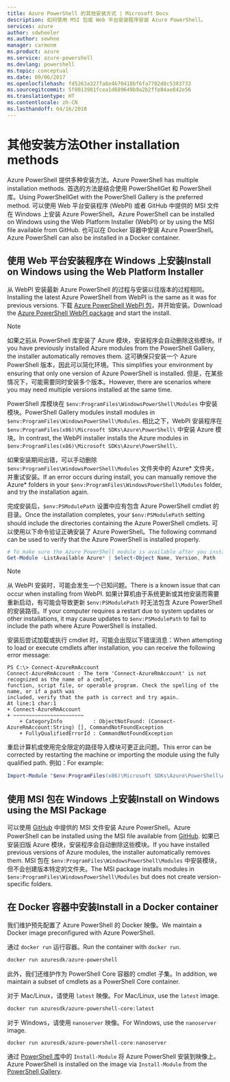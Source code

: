 ```yaml
---
title: Azure PowerShell 的其他安装方式 | Microsoft Docs
description: 如何使用 MSI 包或 Web 平台安装程序安装 Azure PowerShell。
services: azure
author: sdwheeler
ms.author: sewhee
manager: carmonm
ms.product: azure
ms.service: azure-powershell
ms.devlang: powershell
ms.topic: conceptual
ms.date: 09/06/2017
ms.openlocfilehash: fd5263a327fa8e4b70418bf6fa7702d8c5383733
ms.sourcegitcommit: 5f0013981fcea1d689649b9a2b2ffe84ae842e56
ms.translationtype: HT
ms.contentlocale: zh-CN
ms.lasthandoff: 04/16/2018
---
```

# <a name="other-installation-methods"></a><span data-ttu-id="6e98e-103">其他安装方法</span><span class="sxs-lookup"><span data-stu-id="6e98e-103">Other installation methods</span></span>

<span data-ttu-id="6e98e-104">Azure PowerShell 提供多种安装方法。</span><span class="sxs-lookup"><span data-stu-id="6e98e-104">Azure PowerShell has multiple installation methods.</span></span> <span data-ttu-id="6e98e-105">首选的方法是结合使用 PowerShellGet 和 PowerShell 库。</span><span class="sxs-lookup"><span data-stu-id="6e98e-105">Using PowerShellGet with the PowerShell Gallery is the preferred method.</span></span> <span data-ttu-id="6e98e-106">可以使用 Web 平台安装程序 (WebPI) 或者 GitHub 中提供的 MSI 文件在 Windows 上安装 Azure PowerShell。</span><span class="sxs-lookup"><span data-stu-id="6e98e-106">Azure PowerShell can be installed on Windows using the Web Platform Installer (WebPI) or by using the MSI file available from GitHub.</span></span> <span data-ttu-id="6e98e-107">也可以在 Docker 容器中安装 Azure PowerShell。</span><span class="sxs-lookup"><span data-stu-id="6e98e-107">Azure PowerShell can also be installed in a Docker container.</span></span>

## <a name="install-on-windows-using-the-web-platform-installer"></a><span data-ttu-id="6e98e-108">使用 Web 平台安装程序在 Windows 上安装</span><span class="sxs-lookup"><span data-stu-id="6e98e-108">Install on Windows using the Web Platform Installer</span></span>

<span data-ttu-id="6e98e-109">从 WebPI 安装最新 Azure PowerShell 的过程与安装以往版本的过程相同。</span><span class="sxs-lookup"><span data-stu-id="6e98e-109">Installing the latest Azure PowerShell from WebPI is the same as it was for previous versions.</span></span>
<span data-ttu-id="6e98e-110">下载 [Azure PowerShell WebPI 包](http://aka.ms/webpi-azps)，并开始安装。</span><span class="sxs-lookup"><span data-stu-id="6e98e-110">Download the [Azure PowerShell WebPI package](http://aka.ms/webpi-azps) and start the install.</span></span>

> [!NOTE]
> <span data-ttu-id="6e98e-111">如果之前从 PowerShell 库安装了 Azure 模块，安装程序会自动删除这些模块。</span><span class="sxs-lookup"><span data-stu-id="6e98e-111">If you have previously installed Azure modules from the PowerShell Gallery, the installer automatically removes them.</span></span> <span data-ttu-id="6e98e-112">这可确保只安装一个 Azure PowerShell 版本，因此可以简化环境。</span><span class="sxs-lookup"><span data-stu-id="6e98e-112">This simplifies your environment by ensuring that only one version of Azure PowerShell is installed.</span></span> <span data-ttu-id="6e98e-113">但是，在某些情况下，可能需要同时安装多个版本。</span><span class="sxs-lookup"><span data-stu-id="6e98e-113">However, there are scenarios where you may need multiple versions installed at the same time.</span></span>
>
> <span data-ttu-id="6e98e-114">PowerShell 库模块在 `$env:ProgramFiles\WindowsPowerShell\Modules` 中安装模块。</span><span class="sxs-lookup"><span data-stu-id="6e98e-114">PowerShell Gallery modules install modules in `$env:ProgramFiles\WindowsPowerShell\Modules`.</span></span> <span data-ttu-id="6e98e-115">相比之下，WebPI 安装程序在 `$env:ProgramFiles(x86)\Microsoft SDKs\Azure\PowerShell\` 中安装 Azure 模块。</span><span class="sxs-lookup"><span data-stu-id="6e98e-115">In contrast, the WebPI installer installs the Azure modules in `$env:ProgramFiles(x86)\Microsoft SDKs\Azure\PowerShell\`.</span></span>
>
> <span data-ttu-id="6e98e-116">如果安装期间出错，可以手动删除 `$env:ProgramFiles\WindowsPowerShell\Modules` 文件夹中的 Azure\* 文件夹，并重试安装。</span><span class="sxs-lookup"><span data-stu-id="6e98e-116">If an error occurs during install, you can manually remove the Azure\* folders in your `$env:ProgramFiles\WindowsPowerShell\Modules` folder, and try the installation again.</span></span>

<span data-ttu-id="6e98e-117">完成安装后，`$env:PSModulePath` 设置中应有包含 Azure PowerShell cmdlet 的目录。</span><span class="sxs-lookup"><span data-stu-id="6e98e-117">Once the installation completes, your `$env:PSModulePath` setting should include the directories containing the Azure PowerShell cmdlets.</span></span> <span data-ttu-id="6e98e-118">可以使用以下命令验证正确安装了 Azure PowerShell。</span><span class="sxs-lookup"><span data-stu-id="6e98e-118">The following command can be used to verify that the Azure PowerShell is installed properly.</span></span>

```powershell
# To make sure the Azure PowerShell module is available after you install
Get-Module -ListAvailable Azure* | Select-Object Name, Version, Path
```

> [!NOTE]
> <span data-ttu-id="6e98e-119">从 WebPI 安装时，可能会发生一个已知问题。</span><span class="sxs-lookup"><span data-stu-id="6e98e-119">There is a known issue that can occur when installing from WebPI.</span></span> <span data-ttu-id="6e98e-120">如果计算机由于系统更新或其他安装而需要重新启动，有可能会导致更新 `$env:PSModulePath` 时无法包含 Azure PowerShell 的安装路径。</span><span class="sxs-lookup"><span data-stu-id="6e98e-120">If your computer requires a restart due to system updates or other installations, it may cause updates to `$env:PSModulePath` to fail to include the path where Azure PowerShell is installed.</span></span>

<span data-ttu-id="6e98e-121">安装后尝试加载或执行 cmdlet 时，可能会出现以下错误消息：</span><span class="sxs-lookup"><span data-stu-id="6e98e-121">When attempting to load or execute cmdlets after installation, you can receive the following error message:</span></span>

```
PS C:\> Connect-AzureRmAccount
Connect-AzureRmAccount : The term 'Connect-AzureRmAccount' is not recognized as the name of a cmdlet,
function, script file, or operable program. Check the spelling of the name, or if a path was
included, verify that the path is correct and try again.
At line:1 char:1
+ Connect-AzureRmAccount
+ ~~~~~~~~~~~~~~~~~~~~~~~
    + CategoryInfo          : ObjectNotFound: (Connect-AzureRmAccount:String) [], CommandNotFoundException
    + FullyQualifiedErrorId : CommandNotFoundException
```

<span data-ttu-id="6e98e-122">重启计算机或使用完全限定的路径导入模块可更正此问题。</span><span class="sxs-lookup"><span data-stu-id="6e98e-122">This error can be corrected by restarting the machine or importing the module using the fully qualified path.</span></span> <span data-ttu-id="6e98e-123">例如：</span><span class="sxs-lookup"><span data-stu-id="6e98e-123">For example:</span></span>

```powershell
Import-Module "$env:ProgramFiles(x86)\Microsoft SDKs\Azure\PowerShell\AzureRM.psd1"
```

## <a name="install-on-windows-using-the-msi-package"></a><span data-ttu-id="6e98e-124">使用 MSI 包在 Windows 上安装</span><span class="sxs-lookup"><span data-stu-id="6e98e-124">Install on Windows using the MSI Package</span></span>

<span data-ttu-id="6e98e-125">可以使用 [GitHub](https://aka.ms/azps-release) 中提供的 MSI 文件安装 Azure PowerShell。</span><span class="sxs-lookup"><span data-stu-id="6e98e-125">Azure PowerShell can be installed using the MSI file available from [GitHub](https://aka.ms/azps-release).</span></span> <span data-ttu-id="6e98e-126">如果已安装旧版 Azure 模块，安装程序会自动删除这些模块。</span><span class="sxs-lookup"><span data-stu-id="6e98e-126">If you have installed previous versions of Azure modules, the installer automatically removes them.</span></span> <span data-ttu-id="6e98e-127">MSI 包在 `$env:ProgramFiles\WindowsPowerShell\Modules` 中安装模块，但不会创建版本特定的文件夹。</span><span class="sxs-lookup"><span data-stu-id="6e98e-127">The MSI package installs modules in `$env:ProgramFiles\WindowsPowerShell\Modules` but does not create version-specific folders.</span></span>

## <a name="install-in-a-docker-container"></a><span data-ttu-id="6e98e-128">在 Docker 容器中安装</span><span class="sxs-lookup"><span data-stu-id="6e98e-128">Install in a Docker container</span></span>

<span data-ttu-id="6e98e-129">我们维护预先配置了 Azure PowerShell 的 Docker 映像。</span><span class="sxs-lookup"><span data-stu-id="6e98e-129">We maintain a Docker image preconfigured with Azure PowerShell.</span></span>

<span data-ttu-id="6e98e-130">通过 `docker run` 运行容器。</span><span class="sxs-lookup"><span data-stu-id="6e98e-130">Run the container with `docker run`.</span></span>

```powershell
docker run azuresdk/azure-powershell
```

<span data-ttu-id="6e98e-131">此外，我们还维护作为 PowerShell Core 容器的 cmdlet 子集。</span><span class="sxs-lookup"><span data-stu-id="6e98e-131">In addition, we maintain a subset of cmdlets as a PowerShell Core container.</span></span>

<span data-ttu-id="6e98e-132">对于 Mac/Linux，请使用 `latest` 映像。</span><span class="sxs-lookup"><span data-stu-id="6e98e-132">For Mac/Linux, use the `latest` image.</span></span>

```bash
docker run azuresdk/azure-powershell-core:latest
```

<span data-ttu-id="6e98e-133">对于 Windows，请使用 `nanoserver` 映像。</span><span class="sxs-lookup"><span data-stu-id="6e98e-133">For Windows, use the `nanoserver` image.</span></span>

```powershell
docker run azuresdk/azure-powershell-core:nanoserver
```

<span data-ttu-id="6e98e-134">通过 [PowerShell 库](https://www.powershellgallery.com/)中的 `Install-Module` 将 Azure PowerShell 安装到映像上。</span><span class="sxs-lookup"><span data-stu-id="6e98e-134">Azure PowerShell is installed on the image via `Install-Module` from the [PowerShell Gallery](https://www.powershellgallery.com/).</span></span>
